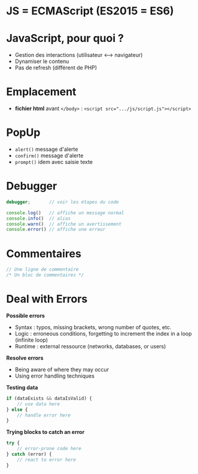 # JS = ECMAScript (ES2015 = ES6)

# JavaScript, pour quoi ?
- Gestion des interactions (utilisateur <--> navigateur)
- Dynamiser le contenu
- Pas de refresh (différent de PHP)

# Emplacement
- **fichier html** avant ```</body>``` : ```<script src=".../js/script.js"></script>```
    
# PopUp
- ```alert()``` message d'alerte
- ```confirm()``` message d'alerte
- ```prompt()``` idem avec saisie texte
    
# Debugger
```javascript
debugger;       // voir les étapes du code

console.log()   // affiche un message normal
console.info()  // alias
console.warn()  // affiche un avertissement
console.error() // affiche une erreur
```

# Commentaires
```javascript
// Une ligne de commentaire
/* Un bloc de commentaires */
```

# Deal with Errors
**Possible errors**
- Syntax : typos, missing brackets, wrong number of quotes, etc.
- Logic : erroneous conditions, forgetting to increment the index in a loop (infinite loop)
- Runtime : external ressource (networks, databases, or users)

**Resolve errors**
- Being aware of where they may occur
- Using error handling techniques

**Testing data**
```javascript
if (dataExists && dataIsValid) {
    // use data here
} else {
    // handle error here
}
```
**Trying blocks to catch an error**
```javascript
try {
    // error-prone code here
} catch (error) {
    // react to error here
}
```
